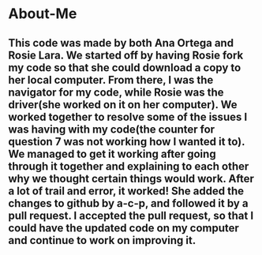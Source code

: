 # About-Me
## This code was made by both Ana Ortega and Rosie Lara. We started off by having Rosie fork my code so that she could download a copy to her local computer. From there, I was the navigator for my code, while Rosie was the driver(she worked on it on her computer). We worked together to resolve some of the issues I was having with my code(the counter for question 7 was not working how I wanted it to). We managed to get it working after going through it together and explaining to each other why we thought certain things would work. After a lot of trail and error, it worked! She added the changes to github by a-c-p, and followed it by a pull request. I accepted the pull request, so that I could have the updated code on my computer and continue to work on improving it.



